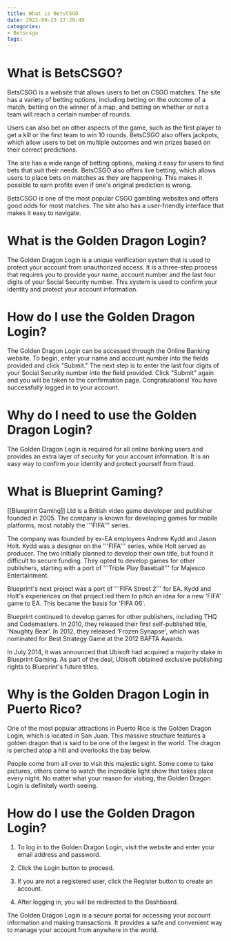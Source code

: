 ```yaml
---
title: What is BetsCSGO
date: 2022-09-23 17:29:49
categories:
- Betscsgo
tags:
---
```



#  What is BetsCSGO?

BetsCSGO is a website that allows users to bet on CSGO matches. The site has a variety of betting options, including betting on the outcome of a match, betting on the winner of a map, and betting on whether or not a team will reach a certain number of rounds.

Users can also bet on other aspects of the game, such as the first player to get a kill or the first team to win 10 rounds. BetsCSGO also offers jackpots, which allow users to bet on multiple outcomes and win prizes based on their correct predictions.

The site has a wide range of betting options, making it easy for users to find bets that suit their needs. BetsCSGO also offers live betting, which allows users to place bets on matches as they are happening. This makes it possible to earn profits even if one's original prediction is wrong.

BetsCSGO is one of the most popular CSGO gambling websites and offers good odds for most matches. The site also has a user-friendly interface that makes it easy to navigate.

#  What is the Golden Dragon Login?

The Golden Dragon Login is a unique verification system that is used to protect your account from unauthorized access. It is a three-step process that requires you to provide your name, account number and the last four digits of your Social Security number. This system is used to confirm your identity and protect your account information.

# How do I use the Golden Dragon Login?

The Golden Dragon Login can be accessed through the Online Banking website. To begin, enter your name and account number into the fields provided and click "Submit." The next step is to enter the last four digits of your Social Security number into the field provided. Click "Submit" again and you will be taken to the confirmation page. Congratulations! You have successfully logged in to your account.

# Why do I need to use the Golden Dragon Login?

The Golden Dragon Login is required for all online banking users and provides an extra layer of security for your account information. It is an easy way to confirm your identity and protect yourself from fraud.

#  What is Blueprint Gaming?

[[Blueprint Gaming]] Ltd is a British video game developer and publisher founded in 2005. The company is known for developing games for mobile platforms, most notably the '''FIFA''' series.

The company was founded by ex-EA employees Andrew Kydd and Jason Holt. Kydd was a designer on the '''FIFA''' series, while Holt served as producer. The two initially planned to develop their own title, but found it difficult to secure funding. They opted to develop games for other publishers, starting with a port of '''Triple Play Baseball''' for Majesco Entertainment.

Blueprint's next project was a port of '''FIFA Street 2''' for EA. Kydd and Holt's experiences on that project led them to pitch an idea for a new 'FIFA' game to EA. This became the basis for 'FIFA 06'.

Blueprint continued to develop games for other publishers, including THQ and Codemasters. In 2010, they released their first self-published title, 'Naughty Bear'. In 2012, they released 'Frozen Synapse', which was nominated for Best Strategy Game at the 2012 BAFTA Awards.

In July 2014, it was announced that Ubisoft had acquired a majority stake in Blueprint Gaming. As part of the deal, Ubisoft obtained exclusive publishing rights to Blueprint's future titles.

#  Why is the Golden Dragon Login in Puerto Rico?

One of the most popular attractions in Puerto Rico is the Golden Dragon Login, which is located in San Juan. This massive structure features a golden dragon that is said to be one of the largest in the world. The dragon is perched atop a hill and overlooks the bay below.

People come from all over to visit this majestic sight. Some come to take pictures, others come to watch the incredible light show that takes place every night. No matter what your reason for visiting, the Golden Dragon Login is definitely worth seeing.

#  How do I use the Golden Dragon Login?

1. To log in to the Golden Dragon Login, visit the website and enter your email address and password.

2. Click the Login button to proceed.

3. If you are not a registered user, click the Register button to create an account.

4. After logging in, you will be redirected to the Dashboard.

The Golden Dragon Login is a secure portal for accessing your account information and making transactions. It provides a safe and convenient way to manage your account from anywhere in the world.